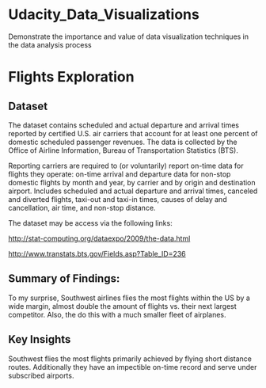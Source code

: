 # Udacity_Data_Visualizations
Demonstrate the importance and value of data visualization techniques in the data analysis process

# Flights Exploration
## Dataset
The dataset contains scheduled and actual departure and arrival times reported by certified U.S. air carriers that account for at least one percent of domestic scheduled passenger revenues. The data is collected by the Office of Airline Information, Bureau of Transportation Statistics (BTS).

Reporting carriers are required to (or voluntarily) report on-time data for flights they operate: on-time arrival and departure data for non-stop domestic flights by month and year, by carrier and by origin and destination airport. Includes scheduled and actual departure and arrival times, canceled and diverted flights, taxi-out and taxi-in times, causes of delay and cancellation, air time, and non-stop distance.

The dataset may be access via the following links:

http://stat-computing.org/dataexpo/2009/the-data.html

http://www.transtats.bts.gov/Fields.asp?Table_ID=236

## Summary of Findings:
To my surprise, Southwest airlines flies the most flights within the US by a wide margin, almost double the amount of flights vs. their next largest competitor.
Also, the do this with a much smaller fleet of airplanes. 

## Key Insights
Southwest flies the most flights primarily achieved by flying short distance routes. Additionally they have an impectible on-time record and serve under subscribed airports.
